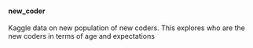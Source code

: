 #### new_coder
Kaggle data on new population of new coders.  This explores who are the new coders in terms of age and expectations
